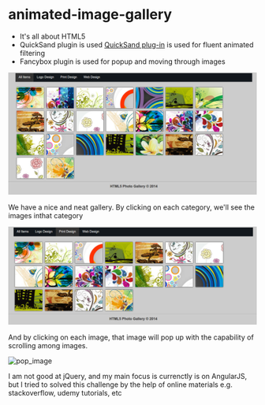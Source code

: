 # animated-image-gallery
- It's all about HTML5
- QuickSand plugin is used [QuickSand plug-in](http://razorjack.net/quicksand/) is used for fluent animated filtering
- Fancybox plugin is used for popup and moving through images

![image of project](explanation_images/gallery.png)

We have a nice and neat gallery. By clicking on each category, we'll see the images inthat category

![categories](explanation_images/quickSand.png)

And by clicking on each image, that image will pop up with  the capability of scrolling among images.

![pop_image](explnation_image/moving.png)

I am not good at jQuery, and my main focus is currenctly is on AngularJS, but I tried to solved this challenge by the help of online materials e.g. stackoverflow, udemy tutorials, etc
